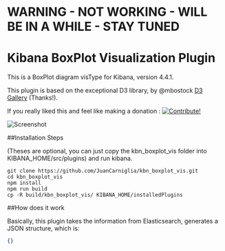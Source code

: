 # WARNING - NOT WORKING - WILL BE IN A WHILE - STAY TUNED

# Kibana BoxPlot Visualization Plugin

This is a BoxPlot diagram visType for Kibana, version 4.4.1.

This plugin is based on the exceptional D3 library,
by @mbostock [D3 Gallery](http://bl.ocks.org/mbostock/4061502) (Thanks!).

If you really liked this and feel like making a donation : <a href="https://www.paypal.com/cgi-bin/webscr?cmd=_donations&business=juan.carniglia@gmail.com&lc=AR&item_name=JuanCarniglia&item_number=1004&currency_code=USD&bn=PP-DonationsBF:btn_donate_LG.gif:NonHosted">
<img src="https://www.paypalobjects.com/en_US/i/btn/btn_donate_LG.gif" border="0" alt="Contribute!" />
</a>

![Screenshot]()

##Installation Steps

(Theses are optional, you can just copy the kbn_boxplot_vis folder into
KIBANA_HOME/src/plugins) and run kibana.

```
git clone https://github.com/JuanCarniglia/kbn_boxplot_vis.git
cd kbn_boxplot_vis
npm install
npm run build
cp -R build/kbn_boxplot_vis/ KIBANA_HOME/installedPlugins
```

##How does it work

Basically, this plugin takes the information from Elasticsearch, generates a JSON structure, which is:

```json
{}
```
